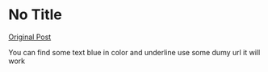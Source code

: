 # No Title

[Original Post](https://discourse.onlinedegree.iitm.ac.in/t/165959/194)

<p>You can find some text blue in color and underline use some dumy url it will work</p>